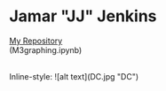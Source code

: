 # Jamar "JJ" Jenkins

[My Repository](https://github.com/jjenkins23/jjenkins23.github.io "Homepage")
<br>
(M3graphing.ipynb)


<br>
Inline-style: 
![alt text](DC.jpg "DC")
